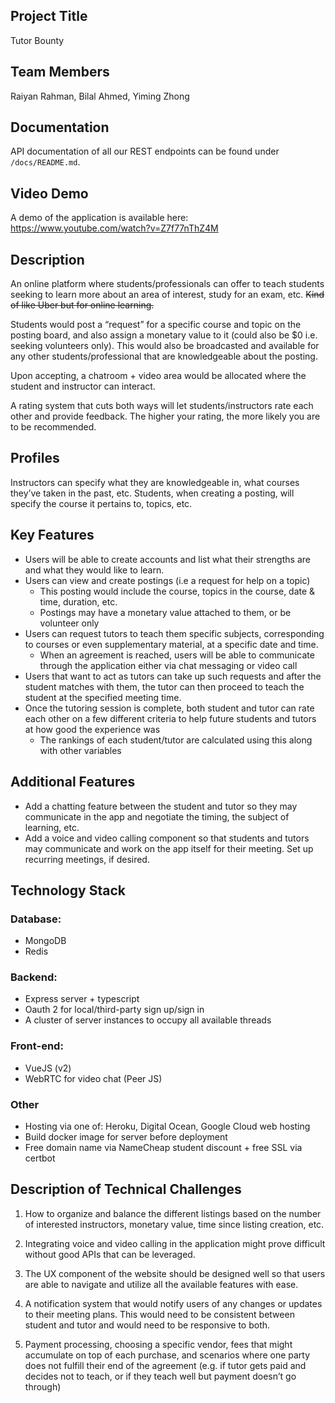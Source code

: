 ## Project Title
Tutor Bounty

## Team Members
Raiyan Rahman, Bilal Ahmed, Yiming Zhong

## Documentation
API documentation of all our REST endpoints can be found under `/docs/README.md`.

## Video Demo
A demo of the application is available here: https://www.youtube.com/watch?v=Z7f77nThZ4M

## Description
An online platform where students/professionals can offer to teach students seeking to learn more about an area of interest, study for an exam, etc. ~~Kind of like Uber but for online learning.~~

Students would post a “request” for a specific course and topic on the posting board, and also assign a monetary value to it (could also be $0 i.e. seeking volunteers only). This would also be broadcasted and available for any other students/professional that are knowledgeable about the posting.

Upon accepting, a chatroom + video area would be allocated where the student and instructor can interact.

A rating system that cuts both ways will let students/instructors rate each other and provide feedback. The higher your rating, the more likely you are to be recommended.

## Profiles
Instructors can specify what they are knowledgeable in, what courses they’ve taken in the past, etc. Students, when creating a posting, will specify the course it pertains to, topics, etc.

## Key Features
* Users will be able to create accounts and list what their strengths are and what they would like to learn.
* Users can view and create postings (i.e a request for help on a topic)
    * This posting would include the course, topics in the course, date & time, duration, etc.
    * Postings may have a monetary value attached to them, or be volunteer only
* Users can request tutors to teach them specific subjects, corresponding to courses or even supplementary material, at a specific date and time.
    * When an agreement is reached, users will be able to communicate through the application either via chat messaging or video call
* Users that want to act as tutors can take up such requests and after the student matches with them, the tutor can then proceed to teach the student at the specified meeting time.
* Once the tutoring session is complete, both student and tutor can rate each other on a few different criteria to help future students and tutors at how good the experience was
    * The rankings of each student/tutor are calculated using this along with other variables

## Additional Features
* Add a chatting feature between the student and tutor so they may communicate in the app and negotiate the timing, the subject of learning, etc.
* Add a voice and video calling component so that students and tutors may communicate and work on the app itself for their meeting.
Set up recurring meetings, if desired.

## Technology Stack

### Database:
* MongoDB
* Redis

### Backend:
* Express server + typescript
* Oauth 2 for local/third-party sign up/sign in
* A cluster of server instances to occupy all available threads

### Front-end:
* VueJS (v2)
* WebRTC for video chat (Peer JS)


### Other
* Hosting via one of: Heroku, Digital Ocean, Google Cloud web hosting
* Build docker image for server before deployment
* Free domain name via NameCheap student discount + free SSL via certbot

## Description of Technical Challenges
1. How to organize and balance the different listings based on the number of interested instructors, monetary value, time since listing creation, etc.

2. Integrating voice and video calling in the application might prove difficult without good APIs that can be leveraged.

3. The UX component of the website should be designed well so that users are able to navigate and utilize all the available features with ease.

4. A notification system that would notify users of any changes or updates to their meeting plans. This would need to be consistent between student and tutor and would need to be responsive to both.

5. Payment processing, choosing a specific vendor, fees that might accumulate on top of each purchase, and scenarios where one party does not fulfill their end of the agreement (e.g. if tutor gets paid and decides not to teach, or if they teach well but payment doesn’t go through)
